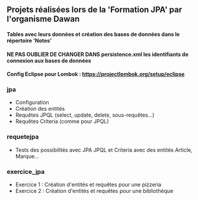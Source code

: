 ## Projets réalisées lors de la 'Formation JPA' par l'organisme Dawan

#### Tables avec leurs données et création des bases de données dans le répertoire 'Notes'
#### NE PAS OUBLIER DE CHANGER DANS persistence.xml les identifiants de connexion aux bases de données
#### Config Eclipse pour Lombok : https://projectlombok.org/setup/eclipse


### jpa

- Configuration
- Création des entités
- Requêtes JPQL (select, update, delete, sous-requêtes...)
- Requêtes Criteria (comme pour JPQL)


### requetejpa

- Tests des possibilités avec JPA JPQL et Criteria avec des entités Article, Marque...

### exercice_jpa

- Exercice 1 : Création d'entités et requêtes pour une pizzeria
- Exercice 2 : Création d'entités et requêtes pour une bibliothèque
